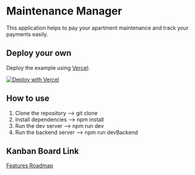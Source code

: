 # Maintenance Manager

This application helps to pay your apartment maintenance and track your payments easily.

## Deploy your own

Deploy the example using [Vercel](https://vercel.com?utm_source=github&utm_medium=readme&utm_campaign=next-example):

[![Deploy with Vercel](https://vercel.com/button)](https://vercel.com/new/git/external?repository-url=https://github.com/vercel/next.js/tree/canary/examples/with-tailwindcss&project-name=with-tailwindcss&repository-name=with-tailwindcss)

## How to use

1. Clone the repository --> git clone 
2. Install dependencies --> npm install
3. Run the dev server --> npm run dev
4. Run the backend server --> npm run devBackend

## Kanban Board Link

[Features Roadmap](https://www.notion.so/0acc5831bd814272a6b134e91ea1b844?v=1ac65757e3e444d2b0ef6b2634ff343d)